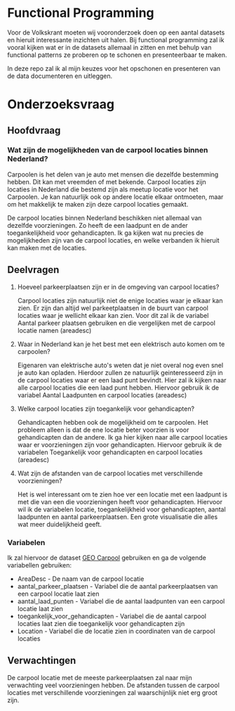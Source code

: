 # Functional Programming

Voor de Volkskrant moeten wij vooronderzoek doen op een aantal datasets en hieruit interessante inzichten uit halen. Bij functional programming zal ik vooral kijken wat er in de 
datasets allemaal in zitten en met behulp van functional patterns ze proberen op te schonen en presenteerbaar te maken.

In deze repo zal ik al mijn keuzes voor het opschonen en presenteren van de data documenteren en uitleggen.

# Onderzoeksvraag

## Hoofdvraag

### Wat zijn de mogelijkheden van de carpool locaties binnen Nederland?
Carpoolen is het delen van je auto met mensen die dezelfde bestemming hebben. Dit kan met vreemden of met bekende. Carpool locaties zijn locaties in Nederland die bestemd zijn als meetup locatie voor het Carpoolen. Je kan natuurlijk ook op andere locatie elkaar ontmoeten, maar om het makkelijk te maken zijn deze carpool locaties gemaakt.

De carpool locaties binnen Nederland beschikken niet allemaal van dezelfde voorzieningen. Zo heeft de een laadpunt en de ander toegankelijkheid voor gehandicapten. Ik ga kijken wat nu precies de mogelijkheden zijn van de carpool locaties, en welke verbanden ik hieruit kan maken met de locaties.

## Deelvragen
1. Hoeveel parkeerplaatsen zijn er in de omgeving van carpool locaties?

    Carpool locaties zijn natuurlijk niet de enige locaties waar je elkaar kan zien. Er zijn dan altijd wel parkeetplaatsen in de buurt van carpool locaties waar je wellicht
    elkaar kan zien. Voor dit zal ik de variabel Aantal parkeer plaatsen gebruiken en die vergelijken met de carpool locatie namen (areadesc)
    
2. Waar in Nederland kan je het best met een elektrisch auto komen om te carpoolen?

    Eigenaren van elektrische auto's weten dat je niet overal nog even snel je auto kan opladen. Hierdoor zullen ze natuurlijk geinteresseerd zijn in de carpool locaties waar
    er een laad punt bevindt. Hier zal ik kijken naar alle carpool locaties die een laad punt hebben. Hiervoor gebruik ik de variabel Aantal Laadpunten en carpool locaties
    (areadesc)
    
3. Welke carpool locaties zijn toegankelijk voor gehandicapten?

    Gehandicapten hebben ook de mogelijkheid om te carpoolen. Het probleem alleen is dat de ene locatie beter voorzien is voor gehandicapten dan de andere. Ik ga hier kijken
    naar alle carpool locaties waar er voorzieningen zijn voor gehandicapten. Hiervoor gebruik ik de variabelen Toegankelijk voor gehandicapten en carpool locaties (areadesc)
    
4. Wat zijn de afstanden van de carpool locaties met verschillende voorzieningen?

    Het is wel interessant om te zien hoe ver een locatie met een laadpunt is met die van een die voorzieningen heeft voor gehandicapten. Hiervoor wil ik de variabelen locatie,
    toegankelijkheid voor gehandicapten, aantal laadpunten en aantal parkeerplaatsen. Een grote visualisatie die alles wat meer duidelijkheid geeft.

### Variabelen

Ik zal hiervoor de dataset [GEO Carpool](https://opendata.rdw.nl/Parkeren/GEO-Carpool/9c54-cmfx/data) gebruiken en ga de volgende variabellen gebruiken:

- AreaDesc - De naam van de carpool locatie
- aantal_parkeer_plaatsen - Variabel die de aantal parkeerplaatsen van een carpool locatie laat zien
- aantal_laad_punten - Variabel die de aantal laadpunten van een carpool locatie laat zien
- toegankelijk_voor_gehandicapten - Variabel die de aantal carpool locaties laat zien die toegankelijk voor gehandicapten zijn
- Location -  Variabel die de locatie zien in coordinaten van de carpool locaties

## Verwachtingen

De carpool locatie met de meeste parkeerplaatsen zal naar mijn verwachting veel voorzieningen hebben. De afstanden tussen de carpool locaties met verschillende voorzieningen zal waarschijnlijk niet erg groot zijn.
